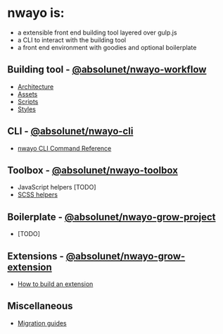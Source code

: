 # nwayo is:
- a extensible front end building tool layered over gulp.js
- a CLI to interact with the building tool
- a front end environment with goodies and optional boilerplate


## Building tool - [@absolunet/nwayo-workflow](https://www.npmjs.com/package/@absolunet/nwayo-workflow)
- [Architecture](architecture)
- [Assets](assets)
- [Scripts](scripts)
- [Styles](styles)

## CLI - [@absolunet/nwayo-cli](https://www.npmjs.com/package/@absolunet/nwayo-cli)
- [nwayo CLI Command Reference](cli)

## Toolbox - [@absolunet/nwayo-toolbox](https://www.npmjs.com/package/@absolunet/nwayo-toolbox)
- JavaScript helpers [TODO]
- [SCSS helpers](https://valtech-commerce.github.io/nwayo/toolbox/styles)

## Boilerplate - [@absolunet/nwayo-grow-project](https://www.npmjs.com/package/@absolunet/nwayo-grow-project)
- [TODO]

## Extensions - [@absolunet/nwayo-grow-extension](https://www.npmjs.com/package/@absolunet/nwayo-grow-extension)
- [How to build an extension](extensions)

## Miscellaneous
- [Migration guides](migration)
